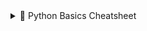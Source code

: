 <details>
  <summary>📂 Python Basics Cheatsheet </summary>

# 🐍 Python Basics Cheatsheet 
> 🚀 Master the essentials of Python – your gateway to automation, web dev, data science, and beyond.

---

## 🧠 Python Syntax Overview

```python
# This is a comment
# (Think of this like a note for humans, Python ignores it)

print("Hello, world!")  # Output something to the screen
# This shows the words “Hello, world!” on your screen
```

---

## 🔢 Variables and Data Types

Variables are like boxes where you can store stuff — numbers, words, or True/False.

```python
# Numbers
x = 10          # x is a box that holds the number 10 (integer)
pi = 3.14       # pi holds a decimal number (called a float)

# Strings (words inside quotes)
name = "Sri"    # name holds the word Sri
greeting = 'Hello'  # greeting holds Hello (single or double quotes both work)

# Booleans (True or False — like Yes or No)
is_coding = True     # means YES, I am coding
is_sleeping = False  # means NO, I am not sleeping
```

---

## 🎯 Input and Output

Input lets you *ask* the user something. Output shows something on the screen.

```python
name = input("What's your name? ")
# This asks the user their name and saves it into a box called 'name'

print("Hello", name)
# This shows: Hello <whatever the user typed>
```

🧸 Example:
```
What's your name? → Sri  
Output: Hello Sri
```

---

## 🧮 Operators

Operators help us **do things** like math, comparisons, and logic.

```python
# Arithmetic Operators (like in school)
+  # Add things
-  # Subtract
*  # Multiply
/  # Divide
%  # Remainder after division
** # Power (2 ** 3 means 2 to the power of 3 = 8)
// # Floor divide (cuts off decimals)

# Comparison Operators
==  # Is equal to?
!=  # Is NOT equal?
>   # Greater than?
<   # Less than?
>=  # Greater than or equal to?
<=  # Less than or equal to?

# Logical Operators
and  # Both conditions must be True
or   # At least one must be True
not  # Opposite of the condition
```

🧸 Example:
```python
2 + 3 == 5  # True
5 > 3 and 2 < 4  # True
not True  # False
```

---

## 🔁 Control Flow

Control flow means **making decisions** and **repeating stuff**.

### ✅ Conditional Statements:

```python
if x > 0:
    print("Positive")
elif x == 0:
    print("Zero")
else:
    print("Negative")
```

🧸 Example:
If `x = 5`, it prints “Positive”.  
If `x = 0`, it prints “Zero”.

---

### 🔄 Loops:

Loops repeat things over and over.

```python
# For loop: Repeat a fixed number of times
for i in range(5):
    print(i)
```

🧸 Output:
```
0
1
2
3
4
```

```python
# While loop: Keep going until something is False
count = 0
while count < 5:
    print(count)
    count += 1  # Adds 1 each time
```

🧸 Output:
```
0
1
2
3
4
```

---

## 📦 Functions

Functions are like mini-machines. You give them input, they give you output.

```python
def greet(name):
    return "Hello " + name

message = greet("Sri")
print(message)
```

🧸 Output:
```
Hello Sri
```

Explanation:
- `def greet(name):` creates a function named `greet`
- `return` gives back the result
- You can reuse the function as many times as you want!

---

## 📚 Lists and Loops

Lists are like toy boxes that hold multiple items.

```python
fruits = ["apple", "banana", "cherry"]
# A list of 3 fruits

for fruit in fruits:
    print(fruit)  # Print each fruit one by one
```

🧸 Output:
```
apple
banana
cherry
```

```python
fruits.append("mango")  # Add mango to the list

print(fruits[0])  # Shows the first fruit: apple
```

---

## 🧰 Common Built-in Functions

Python has lots of ready-made tools (functions) you can use:

```python
len("hello")      # Gives 5 (the number of letters)
type(10)          # Says it's an int (number)
int("5")          # Turns the string "5" into a number
str(10)           # Turns number 10 into a string
float("3.14")     # Makes it a decimal number
bool("")          # Empty things are False, others are True
range(3)          # Makes numbers 0, 1, 2
```

🧸 Example:
```python
list(range(3)) → [0, 1, 2]
```

---

## 💡 Tips

- Use `snake_case` for variable and function names (like: `total_score`, `get_input`)
- Indentation (spacing) is VERY important! Always use 4 spaces.
- To run your Python file:
  ```bash
  python filename.py
  ```

---

  </details>
